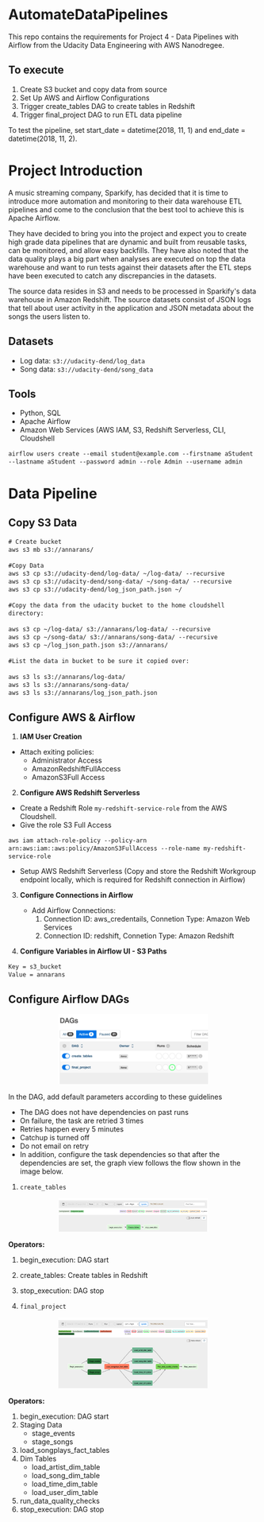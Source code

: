 # AutomateDataPipelines

This repo contains the requirements for Project 4 - Data Pipelines with Airflow from the Udacity Data Engineering with AWS Nanodregee.

## To execute
1. Create S3 bucket and copy data from source
2. Set Up AWS and Airflow Configurations
3. Trigger create_tables DAG to create tables in Redshift
4. Trigger final_project DAG to run ETL data pipeline

To test the pipeline, set start_date = datetime(2018, 11, 1) and end_date = datetime(2018, 11, 2).

# Project Introduction
A music streaming company, Sparkify, has decided that it is time to introduce more automation and monitoring to their data warehouse ETL pipelines and come to the conclusion that the best tool to achieve this is Apache Airflow.

They have decided to bring you into the project and expect you to create high grade data pipelines that are dynamic and built from reusable tasks, can be monitored, and allow easy backfills. They have also noted that the data quality plays a big part when analyses are executed on top the data warehouse and want to run tests against their datasets after the ETL steps have been executed to catch any discrepancies in the datasets.

The source data resides in S3 and needs to be processed in Sparkify's data warehouse in Amazon Redshift. The source datasets consist of JSON logs that tell about user activity in the application and JSON metadata about the songs the users listen to.

## Datasets
- Log data: `s3://udacity-dend/log_data`
- Song data: `s3://udacity-dend/song_data`

## Tools 
- Python, SQL
- Apache Airflow
- Amazon Web Services (AWS IAM, S3, Redshift Serverless, CLI, Cloudshell

```
airflow users create --email student@example.com --firstname aStudent --lastname aStudent --password admin --role Admin --username admin
```

# Data Pipeline
## Copy S3 Data
```
# Create bucket
aws s3 mb s3://annarans/

#Copy Data
aws s3 cp s3://udacity-dend/log-data/ ~/log-data/ --recursive
aws s3 cp s3://udacity-dend/song-data/ ~/song-data/ --recursive
aws s3 cp s3://udacity-dend/log_json_path.json ~/

#Copy the data from the udacity bucket to the home cloudshell directory:

aws s3 cp ~/log-data/ s3://annarans/log-data/ --recursive
aws s3 cp ~/song-data/ s3://annarans/song-data/ --recursive
aws s3 cp ~/log_json_path.json s3://annarans/

#List the data in bucket to be sure it copied over:

aws s3 ls s3://annarans/log-data/
aws s3 ls s3://annarans/song-data/
aws s3 ls s3://annarans/log_json_path.json
```

## Configure AWS & Airflow
1. **IAM User Creation**

- Attach exiting policies:
    - Administrator Access
    - AmazonRedshiftFullAccess
    - AmazonS3Full Access

2. **Configure AWS Redshift Serverless**

- Create a Redshift Role `my-redshift-service-role` from the AWS Cloudshell.
- Give the role S3 Full Access

```
aws iam attach-role-policy --policy-arn arn:aws:iam::aws:policy/AmazonS3FullAccess --role-name my-redshift-service-role
```

- Setup AWS Redshift Serverless (Copy and store the Redshift Workgroup endpoint locally, which is required for Redshift connection in Airflow)


3. **Configure Connections in Airflow**

    - Add Airflow Connections:
        1. Connection ID: aws_credentails, Connetion Type: Amazon Web Services
        2. Connection ID: redshift, Connetion Type: Amazon Redshift

4. **Configure Variables in Airflow UI - S3 Paths**

```
Key = s3_bucket
Value = annarans
```

## Configure Airflow DAGs

<p align="center">
  <img src="images/DAGs.png" alt="DAGs in Airflow" width=60% height=60%>
</p>

In the DAG, add default parameters according to these guidelines

- The DAG does not have dependencies on past runs
- On failure, the task are retried 3 times
- Retries happen every 5 minutes
- Catchup is turned off
- Do not email on retry
- In addition, configure the task dependencies so that after the dependencies are set, the graph view follows the flow shown in the image below.

1. `create_tables` 

<p align="center">
  <img src="images/create_tables_dag.png" alt="Create Tables DAG" width=60% height=60%>
</p>

**Operators:**
1. begin_execution: DAG start
2. create_tables: Create tables in Redshift
3. stop_execution: DAG stop

2. `final_project`

<p align="center">
  <img src="images/final_project_dag.png" alt="Pipeline DAG" width=60% height=60%>
</p>

**Operators:**
1. begin_execution: DAG start
2. Staging Data
    - stage_events
    - stage_songs
3. load_songplays_fact_tables
4. Dim Tables
    - load_artist_dim_table
    - load_song_dim_table
    - load_time_dim_table
    - load_user_dim_table
5. run_data_quality_checks 
6. stop_execution: DAG stop
